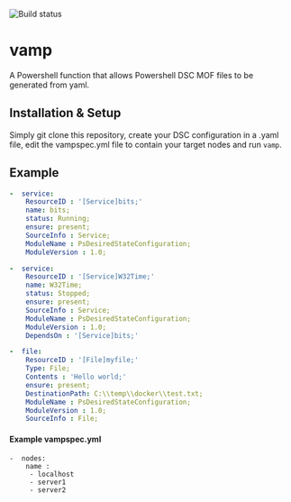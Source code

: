 ![Build status](https://ci.appveyor.com/api/projects/status/s7a7aos4yo2v3vvd?svg=true)

# vamp
A Powershell function that allows Powershell DSC MOF files to be generated from yaml. 

## Installation & Setup
Simply git clone this repository, create your DSC configuration in a .yaml file, edit the vampspec.yml file to contain your target nodes and run ```vamp```.

## Example 

```yaml
-  service:
    ResourceID : '[Service]bits;'
    name: bits;
    status: Running;
    ensure: present;
    SourceInfo : Service;
    ModuleName : PsDesiredStateConfiguration;
    ModuleVersion : 1.0;

-  service:
    ResourceID : '[Service]W32Time;'
    name: W32Time;
    status: Stopped;
    ensure: present;
    SourceInfo : Service;
    ModuleName : PsDesiredStateConfiguration;
    ModuleVersion : 1.0;
    DependsOn : '[Service]bits;'

-  file:
    ResourceID : '[File]myfile;'
    Type: File;
    Contents : 'Hello world;'
    ensure: present;
    DestinationPath: C:\\temp\\docker\\test.txt;
    ModuleName : PsDesiredStateConfiguration;
    ModuleVersion : 1.0;
    SourceInfo : File;
```
#### Example vampspec.yml
```
-  nodes:
    name : 
     - localhost
     - server1
     - server2
    
```
